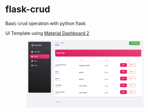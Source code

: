 # flask-crud
Basic crud operation with python flask

UI Template using [Material Dashboard 2](https://themewagon.github.io/material-dashboard-2/)

<p align="center"><img src ="doc/doc.png?raw=true" height="212" /></p>
